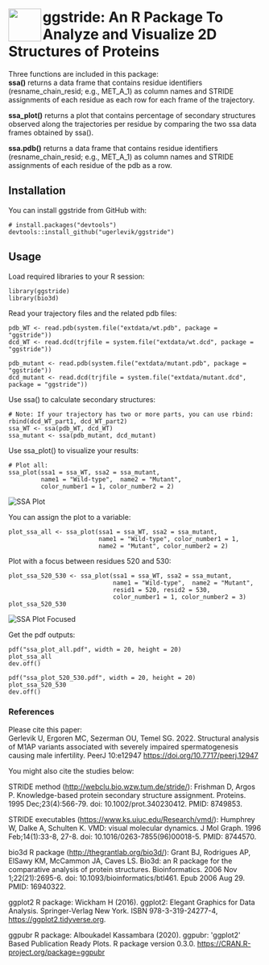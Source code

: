 # <img src="https://github.com/umutgerlevik/ggstride/blob/master/vignettes/logo.png?raw=true" align="left" height=65/> ggstride: An R Package To Analyze and Visualize 2D Structures of Proteins

Three functions are included in this package:  
__ssa()__ returns a data frame that contains residue identifiers (resname_chain_resid; e.g., MET_A_1) as column names and STRIDE assignments of each residue as each row for each frame of the trajectory.  

__ssa_plot()__ returns a plot that contains percentage of secondary structures observed along the trajectories per residue by comparing the two ssa data frames obtained by ssa(). 

__ssa.pdb()__ returns a data frame that contains residue identifiers (resname_chain_resid; e.g., MET_A_1) as column names and STRIDE assignments of each residue of the pdb as a row.

## Installation
You can install ggstride from GitHub with:

```{r}
# install.packages("devtools")
devtools::install_github("ugerlevik/ggstride")
```

## Usage

Load required libraries to your R session:
```{r}
library(ggstride)
library(bio3d)
```

Read your trajectory files and the related pdb files:
```{r}
pdb_WT <- read.pdb(system.file("extdata/wt.pdb", package = "ggstride"))
dcd_WT <- read.dcd(trjfile = system.file("extdata/wt.dcd", package = "ggstride"))

pdb_mutant <- read.pdb(system.file("extdata/mutant.pdb", package = "ggstride"))
dcd_mutant <- read.dcd(trjfile = system.file("extdata/mutant.dcd", package = "ggstride"))
```

Use ssa() to calculate secondary structures:
```{r}
# Note: If your trajectory has two or more parts, you can use rbind: rbind(dcd_WT_part1, dcd_WT_part2)
ssa_WT <- ssa(pdb_WT, dcd_WT)
ssa_mutant <- ssa(pdb_mutant, dcd_mutant) 
```

Use ssa_plot() to visualize your results:
```{r}
# Plot all:
ssa_plot(ssa1 = ssa_WT, ssa2 = ssa_mutant,
         name1 = "Wild-type",  name2 = "Mutant",
         color_number1 = 1, color_number2 = 2)
```

![SSA Plot](https://github.com/umutgerlevik/ggstride/blob/master/vignettes/ssa_plot_all.png?raw=true "SSA Plot")

You can assign the plot to a variable:
```{r}
plot_ssa_all <- ssa_plot(ssa1 = ssa_WT, ssa2 = ssa_mutant,
                         name1 = "Wild-type", color_number1 = 1,
                         name2 = "Mutant", color_number2 = 2)
```

Plot with a focus between residues 520 and 530:
```{r}
plot_ssa_520_530 <- ssa_plot(ssa1 = ssa_WT, ssa2 = ssa_mutant,
                             name1 = "Wild-type",  name2 = "Mutant",
                             resid1 = 520, resid2 = 530,
                             color_number1 = 1, color_number2 = 3)
plot_ssa_520_530
```

![SSA Plot Focused](https://github.com/umutgerlevik/ggstride/blob/master/vignettes/ssa_plot_520_530.png?raw=true "SSA Plot Focused")


Get the pdf outputs:
```{r}
pdf("ssa_plot_all.pdf", width = 20, height = 20)
plot_ssa_all
dev.off()

pdf("ssa_plot_520_530.pdf", width = 20, height = 20)
plot_ssa_520_530
dev.off()
```

### References

Please cite this paper:  
Gerlevik U, Ergoren MC, Sezerman OU, Temel SG. 2022. Structural analysis of M1AP variants associated with severely impaired spermatogenesis causing male infertility. PeerJ 10:e12947 https://doi.org/10.7717/peerj.12947


You might also cite the studies below:

STRIDE method (http://webclu.bio.wzw.tum.de/stride/):
Frishman D, Argos P. Knowledge-based protein secondary structure assignment. Proteins. 1995 Dec;23(4):566-79. doi: 10.1002/prot.340230412. PMID: 8749853.

STRIDE executables (https://www.ks.uiuc.edu/Research/vmd/):
Humphrey W, Dalke A, Schulten K. VMD: visual molecular dynamics. J Mol Graph. 1996 Feb;14(1):33-8, 27-8. doi: 10.1016/0263-7855(96)00018-5. PMID: 8744570.

bio3d R package (http://thegrantlab.org/bio3d/):
Grant BJ, Rodrigues AP, ElSawy KM, McCammon JA, Caves LS. Bio3d: an R package for the comparative analysis of protein structures. Bioinformatics. 2006 Nov 1;22(21):2695-6. doi: 10.1093/bioinformatics/btl461. Epub 2006 Aug 29. PMID: 16940322.

ggplot2 R package:
Wickham H (2016). ggplot2: Elegant Graphics for Data Analysis. Springer-Verlag New York. ISBN 978-3-319-24277-4, https://ggplot2.tidyverse.org.

ggpubr R package:
Alboukadel Kassambara (2020). ggpubr: 'ggplot2' Based Publication Ready Plots. R package version 0.3.0.
https://CRAN.R-project.org/package=ggpubr

